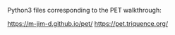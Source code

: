 Python3 files corresponding to the PET walkthrough:

https://m-jim-d.github.io/pet/
https://pet.triquence.org/
